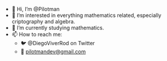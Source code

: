 - 👋 Hi, I’m @Pilotman
- 👀 I’m interested in everything mathematics related, especially criptography and algebra.
- 🌱 I’m currently studying mathematics.
- 📫 How to reach me:
    - 🐦 @DiegoViverRod on Twitter
    - 📨 pilotmandev@gmail.com
